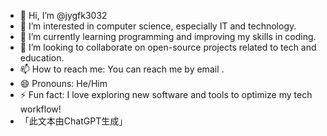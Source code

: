 - 👋 Hi, I’m @jygfk3032
- 👀 I’m interested in computer science, especially IT and technology.
- 🌱 I’m currently learning programming and improving my skills in coding.
- 💞️ I’m looking to collaborate on open-source projects related to tech and education.
- 📫 How to reach me: You can reach me by email .
- 😄 Pronouns: He/Him
- ⚡ Fun fact: I love exploring new software and tools to optimize my tech workflow!
-    「此文本由ChatGPT生成」
<!---
jygfk3032/jygfk3032 is a ✨ special ✨ repository because its `README.md` (this file) appears on your GitHub profile.
You can click the Preview link to take a look at your changes.
--->

